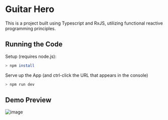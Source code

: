 # Guitar Hero
This is a project built using Typescript and RxJS, utilizing functional reactive programming principles. 

## Running the Code
Setup (requires node.js):

```bash
> npm install
```

Serve up the App (and ctrl-click the URL that appears in the console)

```bash
> npm run dev
```

## Demo Preview 
![image](https://github.com/user-attachments/assets/d24d1db7-e20c-4658-b44d-f626c214aef6)



